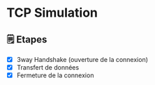 # TCP Simulation

## 🗒 Etapes
- [x] 3way Handshake (ouverture de la connexion)
- [x] Transfert de données
- [x] Fermeture de la connexion
